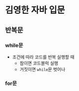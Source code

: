 # 김영한 자바 입문
## 반복문

### while문
- 조건에 따라 코드를 반복 실행할 때
  - 참이면 코드블럭 실행
  - 거짓이면 `while`문 벗어나


### for문